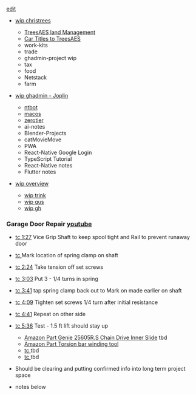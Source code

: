 [edit](https://github.com/christrees/wip/edit/main/README.md) 

- [wip christrees](joplin://x-callback-url/openNote?id=c6c5f2d2005a40b99492ee449291bcfa)
  - [TreesAES land Management](joplin://x-callback-url/openNote?id=b0335e28f14f4c2990b3b9c858ac18d0)
  - [Car Titles to TreesAES](joplin://x-callback-url/openNote?id=f03160848585489ab63bc9c0eee1284c)
  - work-kits
  - trade
  - ghadmin-project wip
  - tax
  - food
  - Netstack
  - farm
- [wip ghadmin - Joplin](joplin://x-callback-url/openNote?id=3a175760afef4ce5ac22a638681e661b)
  - [ntbot](joplin://x-callback-url/openNote?id=79ebe35e358e4dbd985623cba56daa29)
  - [macos](joplin://x-callback-url/openNote?id=a70d378166a64232941f463401a9ee2a)
  - [zerotier](joplin://x-callback-url/openNote?id=428d38dce09e4e7b822bb4468ffa38c3)
  - ai-notes
  - Blender-Projects
  - catMovieMove
  - PWA
  - React-Native Google Login
  - TypeScript Tutorial
  - React-Native notes
  - Flutter notes

- [wip overview](./overview/README.md)
  - [wip trink](https://wip.christrees.com/trink/)
  - [wip gus](https://wip.christrees.com/gus/)
  - [wip gh](https://gh.2cld.net/)


### Garage Door Repair [youtube](https://www.youtube.com/watch?v=vy7oLhlHnKo)
- [tc 1:27](https://youtu.be/vy7oLhlHnKo?t=87) Vice Grip Shaft to keep spool tight and Rail to prevent runaway door
- [tc ]() Mark location of spring clamp on shaft
- [tc 2:24](https://youtu.be/vy7oLhlHnKo?t=144) Take tension off set screws
- [tc 3:03](https://youtu.be/vy7oLhlHnKo?t=183) Put 3 - 1/4 turns in spring
- [tc 3:41](https://youtu.be/vy7oLhlHnKo?t=221) tap spring clamp back out to Mark on made earlier on shaft
- [tc 4:09](https://youtu.be/vy7oLhlHnKo?t=249) Tighten set screws 1/4 turn after initial resistance
- [tc 4:41](https://youtu.be/vy7oLhlHnKo?t=281) Repeat on other side
- [tc 5:36](https://youtu.be/vy7oLhlHnKo?t=336) Test - 1.5 ft lift should stay up
    - [Amazon Part Genie 25605R.S Chain Drive Inner Slide](https://www.amazon.com/Genie-25605R-S-Chain-Drive-Inner/dp/B000JFBOT2) tbd
    - [Amazon Part Torsion bar winding tool](https://www.amazon.com/Premium-Winding-Non-Slip-Diameter-Torsion/dp/B07HHVC1BQ)
    - [tc ]() tbd
    - [tc ]() tbd

- Should be clearing and putting confirmed info into long term project space
- notes below
<!-- Move to arch project
- [coreweave](https://www.coreweave.com/)
- [NVidia CoreWeave collateralized debt investment](https://www.reuters.com/technology/coreweave-raises-23-billion-debt-collateralized-by-nvidia-chips-2023-08-03/)

It's more that Jenson Haung (NVDA) is moving assets to where he thinks the next growth is.    

- [DataCenter is the Computer](https://youtu.be/0EIwhvqCX1c?t=237)
- [Virtualize the old](https://youtu.be/iM0qWzHCOqg?t=76)

What popped into my head was LLM for healthcare..

- [Clinical Documentation automation](https://press.aboutamazon.com/2023/7/aws-announces-aws-healthscribe-a-new-generative-ai-powered-service-that-automatically-creates-clinical-documentation)
- [AI in Radiology](https://www.insideprecisionmedicine.com/news-and-features/how-artificial-intelligence-is-driving-changes-in-radiology/)

All of this requires the LLM model to interface with local data that is not exposed along with all localized ai bias feedback that could be used.  
-->
